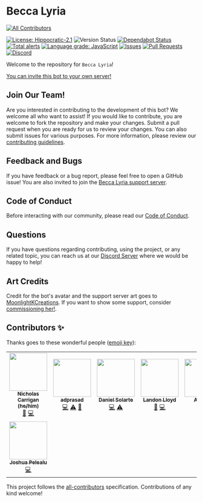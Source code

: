 # Becca Lyria

<!-- ALL-CONTRIBUTORS-BADGE:START - Do not remove or modify this section -->

[![All Contributors](https://img.shields.io/badge/all_contributors-8-orange.svg?style=flat-square)](#contributors-)

<!-- ALL-CONTRIBUTORS-BADGE:END -->

[![License: Hippocratic-2.1](https://img.shields.io/github/license/nhcarrigan/Becca-Lyria?color=purple)](https://firstdonoharm.dev/)
![Version Status](https://img.shields.io/github/package-json/v/nhcarrigan/Becca-Lyria/main)
[![Dependabot Status](https://api.dependabot.com/badges/status?host=github&repo=nhcarrigan/Becca-Lyria)](https://dependabot.com)
[![Total alerts](https://img.shields.io/lgtm/alerts/g/nhcarrigan/Becca-Lyria.svg?logo=lgtm&logoWidth=18)](https://lgtm.com/projects/g/nhcarrigan/Becca-Lyria/alerts/)
[![Language grade: JavaScript](https://img.shields.io/lgtm/grade/javascript/g/nhcarrigan/Becca-Lyria.svg?logo=lgtm&logoWidth=18)](https://lgtm.com/projects/g/nhcarrigan/Becca-Lyria/context:javascript)
[![Issues](https://img.shields.io/github/issues/nhcarrigan/Becca-Lyria)](https://github.com/nhcarrigan/Becca-Lyria/issues)
[![Pull Requests](https://img.shields.io/github/issues-pr/nhcarrigan/Becca-Lyria)](https://github.com/nhcarrigan/Becca-Lyria/pulls)
[![Discord](https://img.shields.io/discord/710307364556767283)](https://discord.gg/PHqDbkg)

Welcome to the repository for `Becca Lyria`!

[You can invite this bot to your own server!](https://discord.com/oauth2/authorize?client_id=716707753090875473&scope=bot&permissions=268495990)

## Join Our Team!

Are you interested in contributing to the development of this bot? We welcome all who want to assist! If you would like to contribute, you are welcome to fork the repository and make your changes. Submit a pull request when you are ready for us to review your changes. You can also submit issues for various purposes. For more information, please review our [contributing guidelines](./CONTRIBUTING.md).

## Feedback and Bugs

If you have feedback or a bug report, please feel free to open a GitHub issue! You are also invited to join the [Becca Lyria support server](https://discord.gg/PHqDbkg).

## Code of Conduct

Before interacting with our community, please read our [Code of Conduct](CODE_OF_CONDUCT.md).

## Questions

If you have questions regarding contributing, using the project, or any related topic, you can reach us at our [Discord Server](https://discord.gg/yMBWgETTJu) where we would be happy to help!

## Art Credits

Credit for the bot's avatar and the support server art goes to [MoonlightKCreations](https://www.instagram.com/moonlightkcreations/). If you want to show some support, consider [commissioning her!](https://meitanteimoonlight.wixsite.com/moonlightkcreations/commissions).

## Contributors ✨

Thanks goes to these wonderful people ([emoji key](https://allcontributors.org/docs/en/emoji-key)):

<!-- ALL-CONTRIBUTORS-LIST:START - Do not remove or modify this section -->
<!-- prettier-ignore-start -->
<!-- markdownlint-disable -->
<table>
  <tr>
    <td align="center"><a href="http://www.nhcarrigan.com"><img src="https://avatars1.githubusercontent.com/u/63889819?v=4" width="100px;" alt=""/><br /><sub><b>Nicholas Carrigan (he/him)</b></sub></a><br /><a href="#projectManagement-nhcarrigan" title="Project Management">📆</a> <a href="https://github.com/nhcarrigan/Becca-Lyria/commits?author=nhcarrigan" title="Code">💻</a></td>
    <td align="center"><a href="https://github.com/adprasad"><img src="https://avatars2.githubusercontent.com/u/2387136?v=4" width="100px;" alt=""/><br /><sub><b>adprasad</b></sub></a><br /><a href="https://github.com/nhcarrigan/Becca-Lyria/commits?author=adprasad" title="Code">💻</a> <a href="https://github.com/nhcarrigan/Becca-Lyria/commits?author=adprasad" title="Tests">⚠️</a> <a href="https://github.com/nhcarrigan/Becca-Lyria/commits?author=adprasad" title="Documentation">📖</a></td>
    <td align="center"><a href="https://www.danielsolartech.com/"><img src="https://avatars2.githubusercontent.com/u/66956234?v=4" width="100px;" alt=""/><br /><sub><b>Daniel Solarte</b></sub></a><br /><a href="https://github.com/nhcarrigan/Becca-Lyria/commits?author=danielsolartech" title="Code">💻</a> <a href="https://github.com/nhcarrigan/Becca-Lyria/commits?author=danielsolartech" title="Tests">⚠️</a></td>
    <td align="center"><a href="http://landonlloyd.github.io"><img src="https://avatars0.githubusercontent.com/u/65516863?v=4" width="100px;" alt=""/><br /><sub><b>Landon Lloyd</b></sub></a><br /><a href="https://github.com/nhcarrigan/Becca-Lyria/commits?author=LandonLloyd" title="Documentation">📖</a> <a href="https://github.com/nhcarrigan/Becca-Lyria/commits?author=LandonLloyd" title="Code">💻</a></td>
    <td align="center"><a href="https://github.com/Andreybest"><img src="https://avatars0.githubusercontent.com/u/20759487?v=4" width="100px;" alt=""/><br /><sub><b>Andrew</b></sub></a><br /><a href="https://github.com/nhcarrigan/Becca-Lyria/commits?author=Andreybest" title="Code">💻</a></td>
    <td align="center"><a href="https://github.com/zephy20"><img src="https://avatars2.githubusercontent.com/u/7047892?v=4" width="100px;" alt=""/><br /><sub><b>Kartik V</b></sub></a><br /><a href="https://github.com/nhcarrigan/Becca-Lyria/commits?author=zephy20" title="Code">💻</a></td>
    <td align="center"><a href="https://shadowtime2000.github.io"><img src="https://avatars1.githubusercontent.com/u/66655515?v=4" width="100px;" alt=""/><br /><sub><b>shadowtime2000</b></sub></a><br /><a href="https://github.com/nhcarrigan/Becca-Lyria/commits?author=shadowtime2000" title="Code">💻</a></td>
  </tr>
  <tr>
    <td align="center"><a href="http://catalactics.now.sh"><img src="https://avatars1.githubusercontent.com/u/45566099?v=4" width="100px;" alt=""/><br /><sub><b>Joshua Pelealu</b></sub></a><br /><a href="https://github.com/nhcarrigan/Becca-Lyria/commits?author=JoshuaPelealu" title="Code">💻</a></td>
  </tr>
</table>

<!-- markdownlint-enable -->
<!-- prettier-ignore-end -->

<!-- ALL-CONTRIBUTORS-LIST:END -->

This project follows the [all-contributors](https://github.com/all-contributors/all-contributors) specification. Contributions of any kind welcome!

